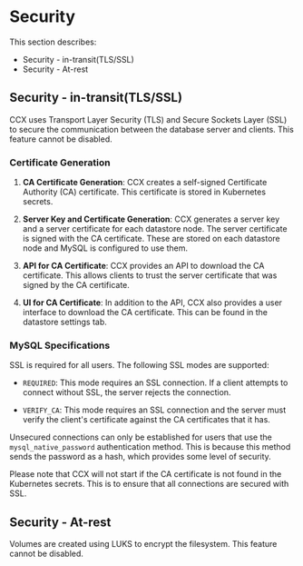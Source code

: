 # Security 
This section describes:
- Security - in-transit(TLS/SSL)
- Security -  At-rest

## Security - in-transit(TLS/SSL) 

CCX uses Transport Layer Security (TLS) and Secure Sockets Layer (SSL) to secure the communication between the database server and clients. 
This feature cannot be disabled.

### Certificate Generation

1. **CA Certificate Generation**: CCX creates a self-signed Certificate Authority (CA) certificate. This certificate is stored in Kubernetes secrets.

2. **Server Key and Certificate Generation**: CCX generates a server key and a server certificate for each datastore node. The server certificate is signed with the CA certificate. These are stored on each datastore node and MySQL is configured to use them.

3. **API for CA Certificate**: CCX provides an API to download the CA certificate. This allows clients to trust the server certificate that was signed by the CA certificate.

4. **UI for CA Certificate**: In addition to the API, CCX also provides a user interface to download the CA certificate. This can be found in the datastore settings tab.

### MySQL Specifications

SSL is required for all users. The following SSL modes are supported:

- `REQUIRED`: This mode requires an SSL connection. If a client attempts to connect without SSL, the server rejects the connection.

- `VERIFY_CA`: This mode requires an SSL connection and the server must verify the client's certificate against the CA certificates that it has.

Unsecured connections can only be established for users that use the `mysql_native_password` authentication method. This is because this method sends the password as a hash, which provides some level of security.

Please note that CCX will not start if the CA certificate is not found in the Kubernetes secrets. This is to ensure that all connections are secured with SSL.

## Security -  At-rest
Volumes are created using LUKS to encrypt the filesystem. This feature cannot be disabled.
